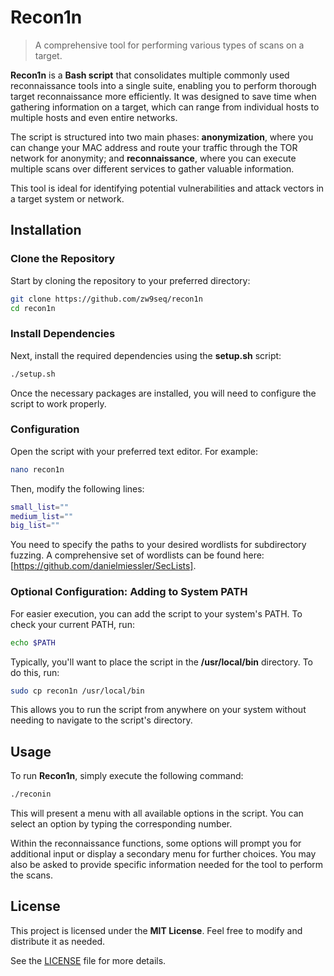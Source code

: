# Recon1n

> A comprehensive tool for performing various types of scans on a target.

**Recon1n** is a **Bash script** that consolidates multiple commonly used reconnaissance tools into a single suite, enabling you to perform thorough target reconnaissance more efficiently. It was designed to save time when gathering information on a target, which can range from individual hosts to multiple hosts and even entire networks. 

The script is structured into two main phases: **anonymization**, where you can change your MAC address and route your traffic through the TOR network for anonymity; and **reconnaissance**, where you can execute multiple scans over different services to gather valuable information.

This tool is ideal for identifying potential vulnerabilities and attack vectors in a target system or network.

## Installation

### Clone the Repository

Start by cloning the repository to your preferred directory:

```bash
git clone https://github.com/zw9seq/recon1n
cd recon1n
```

### Install Dependencies

Next, install the required dependencies using the **setup.sh** script:

```bash
./setup.sh
```

Once the necessary packages are installed, you will need to configure the script to work properly.

### Configuration

Open the script with your preferred text editor. For example:

```bash
nano recon1n
```

Then, modify the following lines:

```bash
small_list=""
medium_list=""
big_list=""
```

You need to specify the paths to your desired wordlists for subdirectory fuzzing. A comprehensive set of wordlists can be found here: [https://github.com/danielmiessler/SecLists].

### Optional Configuration: Adding to System PATH

For easier execution, you can add the script to your system's PATH. To check your current PATH, run:

```bash
echo $PATH
```

Typically, you'll want to place the script in the **/usr/local/bin** directory. To do this, run:

```bash
sudo cp recon1n /usr/local/bin
```

This allows you to run the script from anywhere on your system without needing to navigate to the script's directory.

## Usage

To run **Recon1n**, simply execute the following command:

```bash
./reconin
```

This will present a menu with all available options in the script. You can select an option by typing the corresponding number.

Within the reconnaissance functions, some options will prompt you for additional input or display a secondary menu for further choices. You may also be asked to provide specific information needed for the tool to perform the scans.

## License

This project is licensed under the **MIT License**. Feel free to modify and distribute it as needed.

See the [LICENSE](LICENSE) file for more details.
